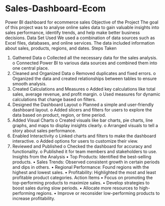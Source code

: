 # Sales-Dashboard-Ecom
Power BI dashboard for ecommerce sales 
Objective of the Project
The goal of this project was to analyse online sales data to gain valuable insights into sales performance, identify trends, and help make better business decisions.
Data Set Used
We used a combination of data sources such as Excel files, databases, and online services. The data included information about sales, products, regions, and dates.
Steps Taken
1.	Gathered Data
o	Collected all the necessary data for the sales analysis.
o	Connected Power BI to various data sources and combined them into one central place.
2.	Cleaned and Organized Data
o	Removed duplicates and fixed errors.
o	Organized the data and created relationships between tables to ensure smooth analysis.
3.	Created Calculations and Measures
o	Added key calculations like total sales, average revenue, and profit margin.
o	Used measures for dynamic calculations that change based on filters.
4.	Designed the Dashboard Layout
o	Planned a simple and user-friendly dashboard layout.
o	Added slicers and filters for users to explore the data based on product, region, or time period.
5.	Added Visual Charts
o	Created visuals like bar charts, pie charts, line graphs, and maps to display insights clearly.
o	Arranged visuals to tell a story about sales performance.
6.	Enabled Interactivity
o	Linked charts and filters to make the dashboard interactive.
o	Added options for users to customize their view.
7.	Reviewed and Published
o	Checked the dashboard for accuracy and functionality.
o	Published it for team members and stakeholders to use.
Insights from the Analysis
•	Top Products: Identified the best-selling products.
•	Sales Trends: Observed consistent growth in certain periods and dips in others.
•	Regional Performance: Found regions with the highest and lowest sales.
•	Profitability: Highlighted the most and least profitable product categories.
Action Items
•	Focus on promoting the top-performing products to maximize sales.
•	Develop strategies to boost sales during slow periods.
•	Allocate more resources to high-performing regions.
•	Improve or reconsider low-performing products to increase profitability.


